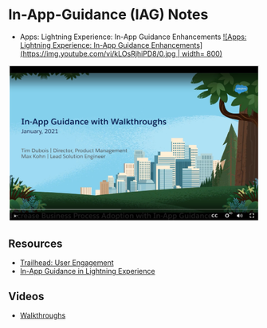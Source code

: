 # In-App-Guidance (IAG) Notes


- Apps: Lightning Experience: In-App Guidance Enhancements
[![Apps: Lightning Experience: In-App Guidance Enhancements](https://img.youtube.com/vi/kLOsRjhiPD8/0.jpg  | width= 800)](https://www.youtube.com/watch?v=kLOsRjhiPD8)


[![IAG: Walkthroughs](img/iag-1.png)](https://trailhead.salesforce.com/live/videos/a2r3k000001n2cH/increase-business-process-adoption-with-in-app-guidance-walkthroughs/)



## Resources
- [Trailhead: User Engagement](https://trailhead.salesforce.com/content/learn/modules/user-engagement)
- [In-App Guidance in Lightning Experience](https://help.salesforce.com/articleView?id=sf.customhelp_lexguid.htm&type=5)

## Videos
- [Walkthroughs](https://trailhead.salesforce.com/live/videos/a2r3k000001n2cH/increase-business-process-adoption-with-in-app-guidance-walkthroughs/)
